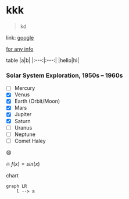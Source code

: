 # kkk

> kd
 
link: [google](https://www.google.com)

[for any info](https://github.com/shd101wyy/markdown-preview-enhanced/tree/master/docs)

table
|a|b|
|:---:|:---:|
|hello|hi|



### Solar System Exploration, 1950s – 1960s

- [ ] Mercury
- [x] Venus
- [x] Earth (Orbit/Moon)
- [x] Mars
- [x] Jupiter
- [x] Saturn
- [ ] Uranus
- [ ] Neptune
- [ ] Comet Haley

:smile:

🔥
$f(x)= sin(x)$

chart

```mermaid
graph LR
    l --> a
```